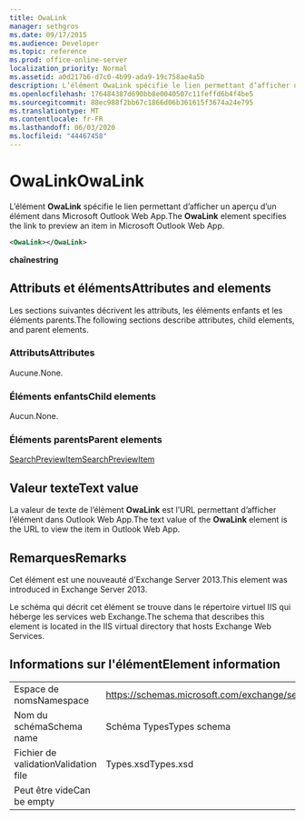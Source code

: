 ```yaml
---
title: OwaLink
manager: sethgros
ms.date: 09/17/2015
ms.audience: Developer
ms.topic: reference
ms.prod: office-online-server
localization_priority: Normal
ms.assetid: a0d217b6-d7c0-4b99-ada9-19c758ae4a5b
description: L’élément OwaLink spécifie le lien permettant d’afficher un aperçu d’un élément dans Microsoft Outlook Web App.
ms.openlocfilehash: 176484387d690bb8e0040507c11feffd6b4f4be5
ms.sourcegitcommit: 88ec988f2bb67c1866d06b361615f3674a24e795
ms.translationtype: MT
ms.contentlocale: fr-FR
ms.lasthandoff: 06/03/2020
ms.locfileid: "44467458"
---
```

# <a name="owalink"></a><span data-ttu-id="c8db7-103">OwaLink</span><span class="sxs-lookup"><span data-stu-id="c8db7-103">OwaLink</span></span>

<span data-ttu-id="c8db7-104">L’élément **OwaLink** spécifie le lien permettant d’afficher un aperçu d’un élément dans Microsoft Outlook Web App.</span><span class="sxs-lookup"><span data-stu-id="c8db7-104">The **OwaLink** element specifies the link to preview an item in Microsoft Outlook Web App.</span></span> 
  
```XML
<OwaLink></OwaLink>
```

 <span data-ttu-id="c8db7-105">**chaîne**</span><span class="sxs-lookup"><span data-stu-id="c8db7-105">**string**</span></span>
## <a name="attributes-and-elements"></a><span data-ttu-id="c8db7-106">Attributs et éléments</span><span class="sxs-lookup"><span data-stu-id="c8db7-106">Attributes and elements</span></span>

<span data-ttu-id="c8db7-107">Les sections suivantes décrivent les attributs, les éléments enfants et les éléments parents.</span><span class="sxs-lookup"><span data-stu-id="c8db7-107">The following sections describe attributes, child elements, and parent elements.</span></span>
  
### <a name="attributes"></a><span data-ttu-id="c8db7-108">Attributs</span><span class="sxs-lookup"><span data-stu-id="c8db7-108">Attributes</span></span>

<span data-ttu-id="c8db7-109">Aucune.</span><span class="sxs-lookup"><span data-stu-id="c8db7-109">None.</span></span>
  
### <a name="child-elements"></a><span data-ttu-id="c8db7-110">Éléments enfants</span><span class="sxs-lookup"><span data-stu-id="c8db7-110">Child elements</span></span>

<span data-ttu-id="c8db7-111">Aucun.</span><span class="sxs-lookup"><span data-stu-id="c8db7-111">None.</span></span>
  
### <a name="parent-elements"></a><span data-ttu-id="c8db7-112">Éléments parents</span><span class="sxs-lookup"><span data-stu-id="c8db7-112">Parent elements</span></span>

[<span data-ttu-id="c8db7-113">SearchPreviewItem</span><span class="sxs-lookup"><span data-stu-id="c8db7-113">SearchPreviewItem</span></span>](searchpreviewitem.md)
  
## <a name="text-value"></a><span data-ttu-id="c8db7-114">Valeur texte</span><span class="sxs-lookup"><span data-stu-id="c8db7-114">Text value</span></span>

<span data-ttu-id="c8db7-115">La valeur de texte de l’élément **OwaLink** est l’URL permettant d’afficher l’élément dans Outlook Web App.</span><span class="sxs-lookup"><span data-stu-id="c8db7-115">The text value of the **OwaLink** element is the URL to view the item in Outlook Web App.</span></span> 
  
## <a name="remarks"></a><span data-ttu-id="c8db7-116">Remarques</span><span class="sxs-lookup"><span data-stu-id="c8db7-116">Remarks</span></span>

<span data-ttu-id="c8db7-117">Cet élément est une nouveauté d'Exchange Server 2013.</span><span class="sxs-lookup"><span data-stu-id="c8db7-117">This element was introduced in Exchange Server 2013.</span></span>
  
<span data-ttu-id="c8db7-118">Le schéma qui décrit cet élément se trouve dans le répertoire virtuel IIS qui héberge les services web Exchange.</span><span class="sxs-lookup"><span data-stu-id="c8db7-118">The schema that describes this element is located in the IIS virtual directory that hosts Exchange Web Services.</span></span>
  
## <a name="element-information"></a><span data-ttu-id="c8db7-119">Informations sur l'élément</span><span class="sxs-lookup"><span data-stu-id="c8db7-119">Element information</span></span>

|||
|:-----|:-----|
|<span data-ttu-id="c8db7-120">Espace de noms</span><span class="sxs-lookup"><span data-stu-id="c8db7-120">Namespace</span></span>  <br/> |https://schemas.microsoft.com/exchange/services/2006/types  <br/> |
|<span data-ttu-id="c8db7-121">Nom du schéma</span><span class="sxs-lookup"><span data-stu-id="c8db7-121">Schema name</span></span>  <br/> |<span data-ttu-id="c8db7-122">Schéma Types</span><span class="sxs-lookup"><span data-stu-id="c8db7-122">Types schema</span></span>  <br/> |
|<span data-ttu-id="c8db7-123">Fichier de validation</span><span class="sxs-lookup"><span data-stu-id="c8db7-123">Validation file</span></span>  <br/> |<span data-ttu-id="c8db7-124">Types.xsd</span><span class="sxs-lookup"><span data-stu-id="c8db7-124">Types.xsd</span></span>  <br/> |
|<span data-ttu-id="c8db7-125">Peut être vide</span><span class="sxs-lookup"><span data-stu-id="c8db7-125">Can be empty</span></span>  <br/> ||
   

